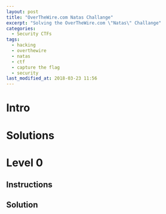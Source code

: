 ```yaml
---
layout: post
title: "OverTheWire.com Natas Challange"
excerpt: "Solving the OverTheWire.com \"Natas\" Challange"
categories:
  - Security CTFs
tags:
  - hacking
  - overthewire
  - natas
  - ctf
  - capture the flag
  - security
last_modified_at: 2018-03-23 11:56
---
```


# Intro
# Solutions

# Level 0
## Instructions
## Solution

